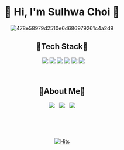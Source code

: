 <div align="center">
<!--
![header](https://capsule-render.vercel.app/api?type=waving&color=gradient&height=250&width=180%&section=header&text=Hi,%20%20%20I'm%20Sulhwa%20Choi%20&animation=twinkling&fontSize=52)-->
<h1 align="center"><b> 🌱 Hi, I'm Sulhwa Choi 🌱</b></h1>

![478e58979d2510e6d686979261c4a2d9](https://user-images.githubusercontent.com/111855150/211812556-0f3befa3-991c-46a0-8078-46ddc3a329ef.gif)

<h2 align="center"> 🤍Tech Stack🤍</h2>
<p align="center">
  &nbsp
  <img src="https://img.shields.io/badge/HTML-cd5534?style=flat-square&logo=HTML5&logoColor=white"/>
<img src="https://img.shields.io/badge/CSS3-5498cf?style=flat-square&logo=CSS3&logoColor=white"/>
<img src="https://img.shields.io/badge/Sass(SCSS)-CC6699?style=flat-square&logo=Sass&logoColor=white"/>
<img src="https://img.shields.io/badge/JavaScript-ffd045?style=flat-square&logo=JavaScript&logoColor=white"/>
<img src="https://img.shields.io/badge/React-49b6f1?style=flat-square&logo=React&logoColor=white"/>
<img src="https://img.shields.io/badge/TypeScript-3178C6?style=flat-square&logo=TypeScript&logoColor=white"/>

</p>  
  
<br>
  
<h2 align="center"> 🖤About Me🖤</h2>

<p align="center">
  <a href="https://velog.io/@hi_sulhwa" target="_blank"><img src="https://img.shields.io/badge/Velog-11B48A?style=flat-square&logo=Vimeo&logoColor=white"/></a>
  &nbsp
  <a href="mailto:imsulhwa00@gmail.com"><img src="https://img.shields.io/badge/Gmail-d14836?style=flat-square&logo=Gmail&logoColor=white&link=imsulhwa00@gmail.com"/></a>
  &nbsp
  <a href=""><img src="https://img.shields.io/badge/Portfolio-A493E7?style=flat-square&logo=Southwest Airlines&logoColor=white&link=imsulhwa00@gmail.com"/></a>
</p>

<br>
<br>
<br>
  
[![Hits](https://hits.seeyoufarm.com/api/count/incr/badge.svg?url=https%3A%2F%2Fgithub.com%2FSulhwaChoi%2F&count_bg=%238FC578&title_bg=%23BFEA93&icon=&icon_color=%23E7E7E7&title=hits&edge_flat=false)](https://hits.seeyoufarm.com)

</div>  
